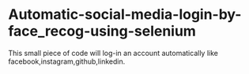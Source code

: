 # Automatic-social-media-login-by-face_recog-using-selenium
This small piece of code will log-in an account automatically like facebook,instagram,github,linkedin.
